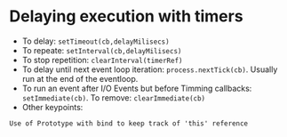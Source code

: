 # Delaying execution with timers

- To delay: `setTimeout(cb,delayMilisecs)`
- To repeate: `setInterval(cb,delayMilisecs)`
- To stop repetition: `clearInterval(timerRef)`
- To delay until next event loop iteration: `process.nextTick(cb)`. Usually run at the end of the eventloop.
- To run an event after I/O Events but before Timming callbacks: `setImmediate(cb)`. To remove: `clearImmediate(cb)`
- Other keypoints:
```
Use of Prototype with bind to keep track of 'this' reference
```
